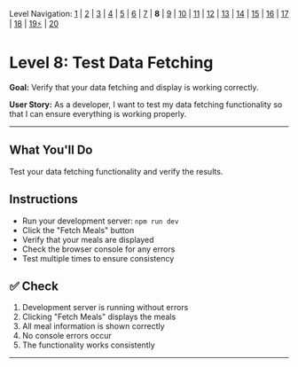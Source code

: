 Level Navigation: [1](./db-mini-project-lv-1.md) | [2](./db-mini-project-lv-2.md) | [3](./db-mini-project-lv-3.md) | [4](./db-mini-project-lv-4.md) | [5](./db-mini-project-lv-5.md) | [6](./db-mini-project-lv-6.md) | [7](./db-mini-project-lv-7.md) | **8** | [9](./db-mini-project-lv-9.md) | [10](./db-mini-project-lv-10.md) | [11](./db-mini-project-lv-11.md) | [12](./db-mini-project-lv-12.md) | [13](./db-mini-project-lv-13.md) | [14](./db-mini-project-lv-14.md) | [15](./db-mini-project-lv-15.md) | [16](./db-mini-project-lv-16.md) | [17](./db-mini-project-lv-17.md) | [18](./db-mini-project-lv-18.md) | [19⚡](./db-mini-project-lv-19.md) | [20](./db-mini-project-lv-20.md)

# Level 8: Test Data Fetching

**Goal:** Verify that your data fetching and display is working correctly.

**User Story:** As a developer, I want to test my data fetching functionality so that I can ensure everything is working properly.

---

## What You'll Do

Test your data fetching functionality and verify the results.

## Instructions

- Run your development server: `npm run dev`
- Click the "Fetch Meals" button
- Verify that your meals are displayed
- Check the browser console for any errors
- Test multiple times to ensure consistency

## ✅ Check

1. Development server is running without errors
2. Clicking "Fetch Meals" displays the meals
3. All meal information is shown correctly
4. No console errors occur
5. The functionality works consistently

---